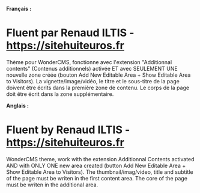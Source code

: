 **Français :**
# Fluent par Renaud ILTIS - https://sitehuiteuros.fr
Thème pour WonderCMS, fonctionne avec l'extension "Additionnal contents" (Contenus additionnels) activée
ET avec SEULEMENT UNE nouvelle zone créée (bouton Add New Editable Area + Show Editable Area to Visitors).
La vignette/image/vidéo, le titre et le sous-titre de la page doivent être écrits dans la première zone de contenu.
Le corps de la page doit être écrit dans la zone supplémentaire.

**Anglais :**
# Fluent by Renaud ILTIS - https://sitehuiteuros.fr
WonderCMS theme, work with the extension Additionnal Contents activated
AND with ONLY ONE new area created (button Add New Editable Area + Show Editable Area to Visitors).
The thumbnail/imag/video, title and subtitle of the page must be writen in the first content area.
The core of the page must be writen in the additional area.
